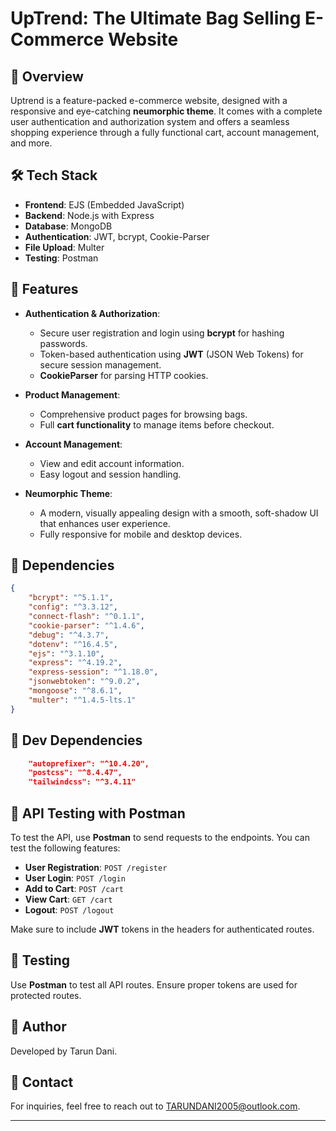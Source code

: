 # UpTrend: The Ultimate Bag Selling E-Commerce Website

## 🌟 Overview
Uptrend is a feature-packed e-commerce website, designed with a responsive and eye-catching **neumorphic theme**. It comes with a complete user authentication and authorization system and offers a seamless shopping experience through a fully functional cart, account management, and more.

## 🛠️ Tech Stack
- **Frontend**: EJS (Embedded JavaScript)
- **Backend**: Node.js with Express
- **Database**: MongoDB
- **Authentication**: JWT, bcrypt, Cookie-Parser
- **File Upload**: Multer
- **Testing**: Postman

## 🚀 Features
- **Authentication & Authorization**: 
  - Secure user registration and login using **bcrypt** for hashing passwords.
  - Token-based authentication using **JWT** (JSON Web Tokens) for secure session management.
  - **CookieParser** for parsing HTTP cookies.

- **Product Management**: 
  - Comprehensive product pages for browsing bags.
  - Full **cart functionality** to manage items before checkout.

- **Account Management**:
  - View and edit account information.
  - Easy logout and session handling.

- **Neumorphic Theme**:
  - A modern, visually appealing design with a smooth, soft-shadow UI that enhances user experience.
  - Fully responsive for mobile and desktop devices.

## 🔧 Dependencies
```json
{
    "bcrypt": "^5.1.1",
    "config": "^3.3.12",
    "connect-flash": "^0.1.1",
    "cookie-parser": "^1.4.6",
    "debug": "^4.3.7",
    "dotenv": "^16.4.5",
    "ejs": "^3.1.10",
    "express": "^4.19.2",
    "express-session": "^1.18.0",
    "jsonwebtoken": "^9.0.2",
    "mongoose": "^8.6.1",
    "multer": "^1.4.5-lts.1"
}
```

## 🔧 Dev Dependencies
```json
    "autoprefixer": "^10.4.20",
    "postcss": "^8.4.47",
    "tailwindcss": "^3.4.11"
```

## 🔄 API Testing with Postman
To test the API, use **Postman** to send requests to the endpoints. You can test the following features:
- **User Registration**: `POST /register`
- **User Login**: `POST /login`
- **Add to Cart**: `POST /cart`
- **View Cart**: `GET /cart`
- **Logout**: `POST /logout`

Make sure to include **JWT** tokens in the headers for authenticated routes.


## 🧪 Testing
Use **Postman** to test all API routes. Ensure proper tokens are used for protected routes.

## 👤 Author
Developed by Tarun Dani.

## 📧 Contact
For inquiries, feel free to reach out to [TARUNDANI2005@outlook.com](mailto:TARUNDANI2005@outlook.com).

---
